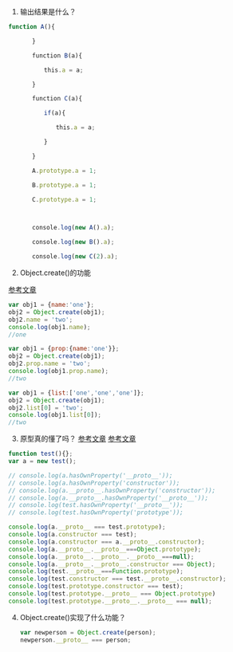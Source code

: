 1. 输出结果是什么？
```js
function A(){

　　　　}

　　　　function B(a){

　　　　　　this.a = a;

　　　　}

　　　　function C(a){

　　　　　　if(a){

　　　　　　　　this.a = a;

　　　　　　}

　　　　}

　　　　A.prototype.a = 1;

　　　　B.prototype.a = 1;

　　　　C.prototype.a = 1;



　　　　console.log(new A().a);

　　　　console.log(new B().a);

　　　　console.log(new C(2).a);
```

2. Object.create()的功能

[参考文章](https://segmentfault.com/q/1010000004670616/a-1020000004674229)

```js
var obj1 = {name:'one'};
obj2 = Object.create(obj1);
obj2.name = 'two';
console.log(obj1.name);
//one

var obj1 = {prop:{name:'one'}};
obj2 = Object.create(obj1);
obj2.prop.name = 'two';
console.log(obj1.prop.name);
//two

var obj1 = {list:['one','one','one']};
obj2 = Object.create(obj1);
obj2.list[0] = 'two';
console.log(obj1.list[0]);
//two
```

3. 原型真的懂了吗？
[参考文章](http://leonard-peng.github.io/2017/01/21/proto/)
[参考文章](http://www.0313.name/2017/01/13/prototype-proto-constructor.html)

```js
function test(){};
var a = new test();

// console.log(a.hasOwnProperty('__proto__'));
// console.log(a.hasOwnProperty('constructor'));
// console.log(a.__proto__.hasOwnProperty('constructor'));
// console.log(a.__proto__.hasOwnProperty('__proto__'));
// console.log(test.hasOwnProperty('__proto__'));
// console.log(test.hasOwnProperty('prototype'));

console.log(a.__proto__ === test.prototype);
console.log(a.constructor === test);
console.log(a.constructor === a.__proto__.constructor);
console.log(a.__proto__.__proto__===Object.prototype);
console.log(a.__proto__.__proto__.__proto__===null);
console.log(a.__proto__.__proto__.constructor === Object);
console.log(test.__proto__===Function.prototype);
console.log(test.constructor === test.__proto__.constructor);
console.log(test.prototype.constructor === test);
console.log(test.prototype.__proto__ === Object.prototype)
console.log(test.prototype.__proto__.__proto__ === null);
```


4. Object.create()实现了什么功能？
    ```js
    var newperson = Object.create(person);
    newperson.__proto__ === person;
    ```

